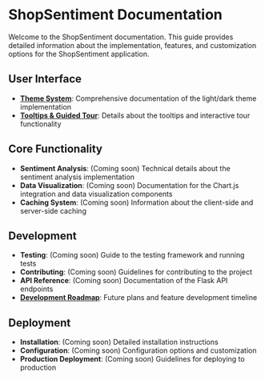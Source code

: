 # ShopSentiment Documentation

Welcome to the ShopSentiment documentation. This guide provides detailed information about the implementation, features, and customization options for the ShopSentiment application.

## User Interface

- **[Theme System](theme_system.md)**: Comprehensive documentation of the light/dark theme implementation
- **[Tooltips & Guided Tour](tooltips_system.md)**: Details about the tooltips and interactive tour functionality

## Core Functionality

- **Sentiment Analysis**: (Coming soon) Technical details about the sentiment analysis implementation
- **Data Visualization**: (Coming soon) Documentation for the Chart.js integration and data visualization components
- **Caching System**: (Coming soon) Information about the client-side and server-side caching

## Development

- **Testing**: (Coming soon) Guide to the testing framework and running tests
- **Contributing**: (Coming soon) Guidelines for contributing to the project
- **API Reference**: (Coming soon) Documentation of the Flask API endpoints
- **[Development Roadmap](../roadmap.md)**: Future plans and feature development timeline

## Deployment

- **Installation**: (Coming soon) Detailed installation instructions
- **Configuration**: (Coming soon) Configuration options and customization
- **Production Deployment**: (Coming soon) Guidelines for deploying to production 